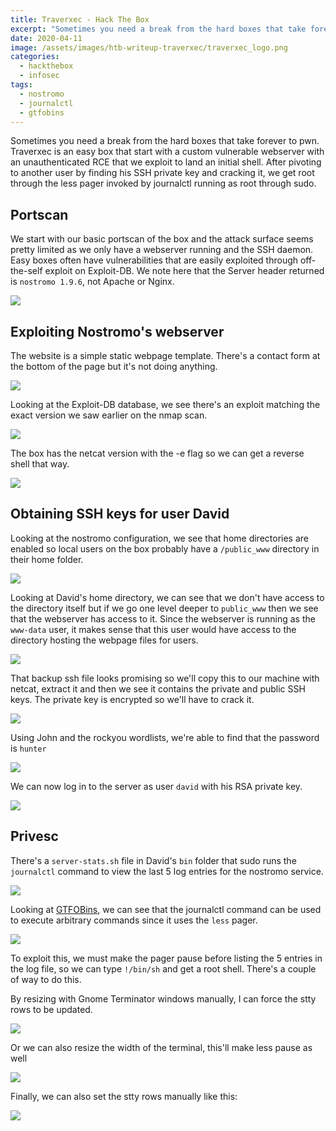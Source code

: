 ```yaml
---
title: Traverxec - Hack The Box
excerpt: "Sometimes you need a break from the hard boxes that take forever to pwn. Traverxec is an easy box that start with a custom vulnerable webserver with an unauthenticated RCE  that we exploit to land an initial shell. After pivoting to another user by finding his SSH private key and cracking it, we get root through the less pager invoked by journalctl running as root through sudo."
date: 2020-04-11
image: /assets/images/htb-writeup-traverxec/traverxec_logo.png
categories:
  - hackthebox
  - infosec
tags:
  - nostromo  
  - journalctl
  - gtfobins
---
```



Sometimes you need a break from the hard boxes that take forever to pwn. Traverxec is an easy box that start with a custom vulnerable webserver with an unauthenticated RCE  that we exploit to land an initial shell. After pivoting to another user by finding his SSH private key and cracking it, we get root through the less pager invoked by journalctl running as root through sudo.

## Portscan

We start with our basic portscan of the box and the attack surface seems pretty limited as we only have a webserver running and the SSH daemon. Easy boxes often have vulnerabilities that are easily exploited through off-the-self exploit on Exploit-DB. We note here that the Server header returned is `nostromo 1.9.6`, not Apache or Nginx.

![](/assets/images/htb-writeup-traverxec/nmap.png)

## Exploiting Nostromo's webserver

The website is a simple static webpage template. There's a contact form at the bottom of the page but it's not doing anything.

![](/assets/images/htb-writeup-traverxec/website1.png)

Looking at the Exploit-DB database, we see there's an exploit matching the exact version we saw earlier on the nmap scan.

![](/assets/images/htb-writeup-traverxec/searchsploit.png)

The box has the netcat version with the -e flag so we can get a reverse shell that way.

![](/assets/images/htb-writeup-traverxec/revshell.png)

## Obtaining SSH keys for user David

Looking at the nostromo configuration, we see that home directories are enabled so local users on the box probably have a `/public_www` directory in their home folder.

![](/assets/images/htb-writeup-traverxec/nostromoconfig.png)

Looking at David's home directory, we can see that we don't have access to the directory itself but if we go one level deeper to `public_www` then we see that the webserver has access to it. Since the webserver is running as the `www-data` user, it makes sense that this user would have access to the directory hosting the webpage files for users.

![](/assets/images/htb-writeup-traverxec/david.png)

That backup ssh file looks promising so we'll copy this to our machine with netcat, extract it and then we see it contains the private and public SSH keys. The private key is encrypted so we'll have to crack it.

![](/assets/images/htb-writeup-traverxec/sshkey1.png)

Using John and the rockyou wordlists, we're able to find that the password is `hunter`

![](/assets/images/htb-writeup-traverxec/cracking.png)

We can now log in to the server as user `david` with his RSA private key.

![](/assets/images/htb-writeup-traverxec/user.png)

## Privesc

There's a `server-stats.sh` file in David's `bin` folder that sudo runs the `journalctl` command to view the last 5 log entries for the nostromo service.

![](/assets/images/htb-writeup-traverxec/journalctl1.png)

Looking at [GTFOBins](https://gtfobins.github.io/), we can see that the journalctl command can be used to execute arbitrary commands since it uses the `less` pager.

![](/assets/images/htb-writeup-traverxec/gtfo.png)

To exploit this, we must make the pager pause before listing the 5 entries in the log file, so we can type `!/bin/sh` and get a root shell. There's a couple of way to do this.

By resizing with Gnome Terminator windows manually, I can force the stty rows to be updated.

![](/assets/images/htb-writeup-traverxec/root1.png)

Or we can also resize the width of the terminal, this'll make less pause as well

![](/assets/images/htb-writeup-traverxec/root2.png)

Finally, we can also set the stty rows manually like this:

![](/assets/images/htb-writeup-traverxec/root3.png)
